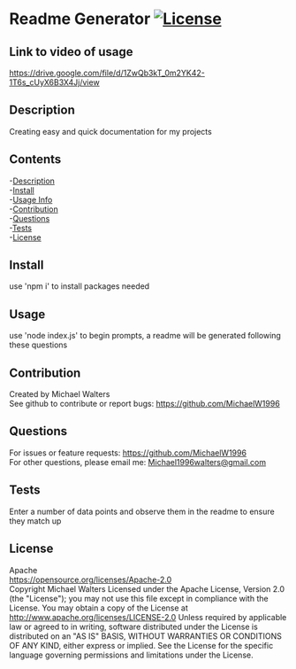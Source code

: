 # Readme Generator [![License](https://img.shields.io/badge/License-Apache_2.0-blue.svg)](https://opensource.org/licenses/Apache-2.0)

  ## Link to video of usage
  https://drive.google.com/file/d/1ZwQb3kT_0m2YK42-1T6s_cUyX6B3X4Jj/view

  ## <span id=Description> Description </span>
  Creating easy and quick documentation for my projects

  ## Contents
  -[Description](#Description)  
  -[Install](#Install)  
  -[Usage Info](#Usage)  
  -[Contribution](#Contribution)  
  -[Questions](#Questions)  
  -[Tests](#Tests)  
  -[License](#License)  

  ## <span id=Install> Install </span>
  use 'npm i' to install packages needed

  ## <span id=Usage> Usage </span>
  use 'node index.js' to begin prompts, a readme will be generated following these questions

  ## <span id=Contribution> Contribution </span>
  Created by Michael Walters  
  See github to contribute or report bugs: https://github.com/MichaelW1996

  ## <span id=Questions> Questions </span>
  For issues or feature requests: https://github.com/MichaelW1996  
  For other questions, please email me: Michael1996walters@gmail.com

  ## <span id=Tests> Tests </span>
  Enter a number of data points and observe them in the readme to ensure they match up

  ## <span id=License> License </span>
  Apache  
  https://opensource.org/licenses/Apache-2.0  
  Copyright Michael Walters
      Licensed under the Apache License, Version 2.0 (the "License");
      you may not use this file except in compliance with the License.
      You may obtain a copy of the License at
        http://www.apache.org/licenses/LICENSE-2.0
      Unless required by applicable law or agreed to in writing, software
      distributed under the License is distributed on an "AS IS" BASIS,
      WITHOUT WARRANTIES OR CONDITIONS OF ANY KIND, either express or implied.
      See the License for the specific language governing permissions and
      limitations under the License.
